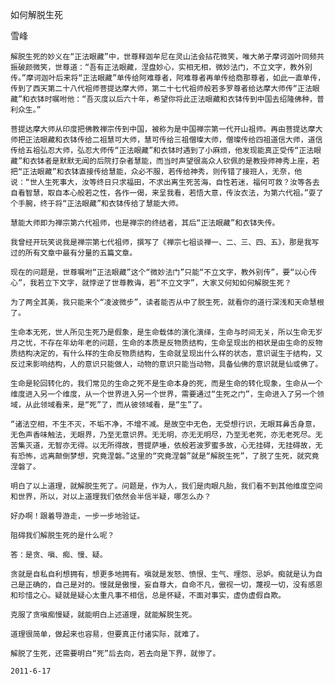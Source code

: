 如何解脱生死

雪峰


    解脱生死的妙义在“正法眼藏”中，世尊释迦牟尼在灵山法会拈花微笑，唯大弟子摩诃迦叶同频共振破颜微笑，世尊道：“吾有正法眼藏，涅盘妙心，实相无相，微妙法门，不立文字，教外别传。”摩诃迦叶后来将“正法眼藏”单传给阿难尊者，阿难尊者再单传给商那尊者，如此一直单传，传到了西天第二十八代祖师菩提达摩大师，第二十七代祖师般若多罗尊者给达摩大师传“正法眼藏”和衣钵时嘱咐他：“吾灭度以后六十年，希望你将此正法眼藏和衣钵传到中国去绍隆佛种，普利众生。”

    菩提达摩大师从印度把佛教禅宗传到中国，被称为是中国禅宗第一代开山祖师。再由菩提达摩大师把正法眼藏和衣钵传给二祖慧可大师，慧可传给三祖僧璨大师，僧璨传给四祖道信大师，道信传给五祖弘忍大师，弘忍大师传“正法眼藏”和衣钵时遇到了小麻烦，他发现能真正受传“正法眼藏”和衣钵者是默默无闻的后院打杂者慧能，而当时声望很高众人钦佩的是教授师神秀上座，若把“正法眼藏”和衣钵直接传给慧能，众必不服，若传给神秀，则传错了接班人，无奈，他说：“世人生死事大，汝等终日只求福田，不求出离生死苦海，自性若迷，福何可救？汝等各去自看智慧，取自本心般若之性，各作一偈，来呈我看，若悟大意，传汝衣法，为第六代祖。”耍了个手腕，终于将“正法眼藏”和衣钵传给了慧能大师。

    慧能大师即为禅宗第六代祖师，也是禅宗的终结者，其后“正法眼藏”和衣钵失传。

    我曾经开玩笑说我是禅宗第七代祖师，撰写了《禅宗七祖谈禅一、二、三、四、五》，那是我写过的所有文章中最有分量的五篇文章。

    现在的问题是，世尊嘱咐“正法眼藏”这个“微妙法门”只能“不立文字，教外别传”，要“以心传心”，我若立下文字，就悖逆了世尊教诲，若“不立文字”，大家又何知如何解脱生死？

    为了两全其美，我只能来个“凌波微步”，读者能否从中了脱生死，就看你的道行深浅和天命慧根了。

    生命本无死，世人所见生死乃是假象，是生命载体的演化演绎，生命与时间无关，所以生命无岁月之忧，不存在年幼年老的问题，生命的本质是反物质结构，生命呈现出的相状是由生命的反物质结构决定的，有什么样的生命反物质结构，生命就呈现出什么样的状态，意识诞生于结构，又反过来影响结构，人的意识只能做人，动物的意识只能当动物，具备仙佛的意识就是仙或佛了。

    生命是轮回转化的，我们常见的生命之死不是生命本身的死，而是生命的转化现象，生命从一个维度进入另一个维度，从一个世界进入另一个世界，需要通过“生死之门”，生命进入了另一个领域，从此领域看来，是“死”了，而从彼领域看，是“生”了。

    “诸法空相，不生不灭，不垢不净，不增不减。是故空中无色，无受想行识，无眼耳鼻舌身意，无色声香味触法，无眼界，乃至无意识界。无无明，亦无无明尽，乃至无老死，亦无老死尽。无苦集灭道，无智亦无得。以无所得故，菩提萨埵，依般若波罗蜜多故，心无挂碍，无挂碍故，无有恐怖，远离颠倒梦想，究竟涅磐。”这里的“究竟涅磐”就是“解脱生死”，了脱了生死，就究竟涅磐了。

    明白了以上道理，就解脱生死了。问题是，作为人，我们是肉眼凡胎，我们看不到其他维度空间和世界，所以，对以上道理我们依然会半信半疑，哪怎么办？

    好办啊！跟着导游走，一步一步地验证。

    阻碍我们解脱生死的是什么呢？

    答：是贪、嗔、痴、慢、疑。

    贪就是自私自利想拥有，想更多地拥有。嗔就是发怒、愤恨、生气、埋怨、忌妒。痴就是认为自己是正确的，自己是对的。慢就是傲慢，妄自尊大，自命不凡，傲视一切，蔑视一切，没有感恩和珍惜之心。疑就是疑心太重凡事不相信，总是怀疑，不面对事实，虚伪虚假自欺。

    克服了贪嗔痴慢疑，就能明白上述道理，就能解脱生死。

    道理很简单，做起来也容易，但要真正付诸实际，就难了。

    解脱了生死，还需要明白“死”后去向，若去向是下界，就惨了。

    2011-6-17



